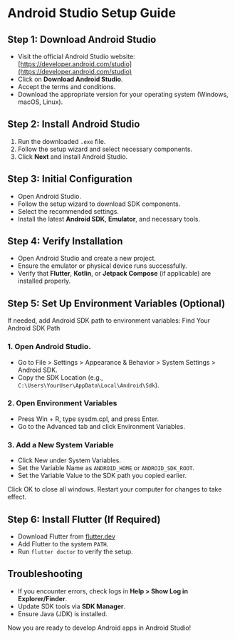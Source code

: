 # Android Studio Setup Guide

## Step 1: Download Android Studio
- Visit the official Android Studio website: [https://developer.android.com/studio](https://developer.android.com/studio)
- Click on **Download Android Studio**.
- Accept the terms and conditions.
- Download the appropriate version for your operating system (Windows, macOS, Linux).

## Step 2: Install Android Studio
1. Run the downloaded `.exe` file.
2. Follow the setup wizard and select necessary components.
3. Click **Next** and install Android Studio.

## Step 3: Initial Configuration
- Open Android Studio.
- Follow the setup wizard to download SDK components.
- Select the recommended settings.
- Install the latest **Android SDK**, **Emulator**, and necessary tools.

## Step 4: Verify Installation
- Open Android Studio and create a new project.
- Ensure the emulator or physical device runs successfully.
- Verify that **Flutter**, **Kotlin**, or **Jetpack Compose** (if applicable) are installed properly.

## Step 5: Set Up Environment Variables (Optional)
If needed, add Android SDK path to environment variables:
Find Your Android SDK Path

### 1. Open Android Studio.
- Go to File > Settings > Appearance & Behavior > System Settings > Android SDK.
- Copy the SDK Location (e.g., `C:\Users\YourUser\AppData\Local\Android\Sdk`).

### 2. Open Environment Variables
- Press Win + R, type sysdm.cpl, and press Enter.
- Go to the Advanced tab and click Environment Variables.

### 3. Add a New System Variable
- Click New under System Variables.
- Set the Variable Name as `ANDROID_HOME` or `ANDROID_SDK_ROOT`.
- Set the Variable Value to the SDK path you copied earlier.

Click OK to close all windows.
Restart your computer for changes to take effect.

## Step 6: Install Flutter (If Required)
- Download Flutter from [flutter.dev](https://flutter.dev/)
- Add Flutter to the system `PATH`.
- Run `flutter doctor` to verify the setup.

## Troubleshooting
- If you encounter errors, check logs in **Help > Show Log in Explorer/Finder**.
- Update SDK tools via **SDK Manager**.
- Ensure Java (JDK) is installed.

Now you are ready to develop Android apps in Android Studio!
